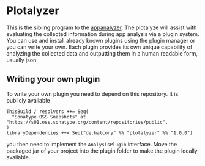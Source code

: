 # Plotalyzer

This is the sibling program to the [appanalyzer](https://github.com/simkoc/scala-appanalyzer). 
The plotalyze will assist with evaluating the collected information during app analysis via a plugin system.
You can use and install already known plugins using the plugin manager or you can write your own.
Each plugin provides its own unique capability of analyzing the collected data and outputting them in a human readable form, usually json.




## Writing your own plugin

To write your own plugin you need to depend on this repository. It is publicly available

```
ThisBuild / resolvers ++= Seq(
  "Sonatype OSS Snapshots" at "https://s01.oss.sonatype.org/content/repositories/public",
)
libraryDependencies ++= Seq("de.halcony" %% "plotalyzer" %% "1.0.0") 
```

you then need to implement the `AnalysisPlugin` interface. Move the packaged jar of your project into the plugin folder
to make the plugin locally available.